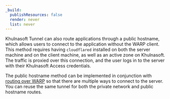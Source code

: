 ```yaml
---
_build:
  publishResources: false
  render: never
  list: never
---
```


Khulnasoft Tunnel can also route applications through a public hostname, which allows users to connect to the application without the WARP client. This method requires having `cloudflared` installed on both the server machine and on the client machine, as well as an active zone on Khulnasoft. The traffic is proxied over this connection, and the user logs in to the server with their Khulnasoft Access credentials.

The public hostname method can be implemented in conjunction with [routing over WARP](/cloudflare-one/connections/connect-networks/use-cases/ssh/#connect-to-ssh-server-with-warp-to-tunnel) so that there are multiple ways to connect to the server. You can reuse the same tunnel for both the private network and public hostname routes.
